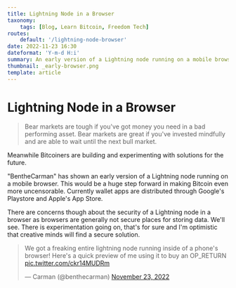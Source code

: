 ```yaml
---
title: Lightning Node in a Browser
taxonomy:
    tags: [Blog, Learn Bitcoin, Freedom Tech]
routes:
    default: '/lightning-node-browser'
date: 2022-11-23 16:30
dateformat: 'Y-m-d H:i'
summary: An early version of a Lightning node running on a mobile browser was presented. Experimental, but huge if it works.
thumbnail: _early-browser.png
template: article
---
```



# Lightning Node in a Browser

> Bear markets are tough if you've got money you need in a bad performing asset. 
> Bear markets are great if you've invested mindfully and are able to wait until the next bull market.

Meanwhile Bitcoiners are building and experimenting with solutions for the future.

"BentheCarman" has shown an early version of a Lightning node running on a mobile browser. This would be a huge step forward in making Bitcoin even more uncensorable. Currently wallet apps are distributed through Google's Playstore and Apple's App Store. 

There are concerns though about the security of a Lightning node in a browser as browsers are generally not secure places for storing data. We'll see. There is experimentation going on, that's for sure and I'm optimistic that creative minds will find a secure solution.

<blockquote class="twitter-tweet"><p lang="en" dir="ltr">We got a freaking entire lightning node running inside of a phone&#39;s browser! Here&#39;s a quick preview of me using it to buy an OP_RETURN <a href="https://t.co/ckr14MUDRm">pic.twitter.com/ckr14MUDRm</a></p>&mdash; Carman (@benthecarman) <a href="https://twitter.com/benthecarman/status/1595395624010190850?ref_src=twsrc%5Etfw">November 23, 2022</a></blockquote> 
<script async src="https://platform.twitter.com/widgets.js" charset="utf-8"></script>


